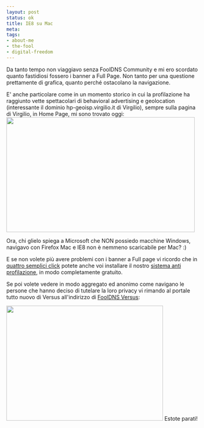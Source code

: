 ```yaml
--- 
layout: post
status: ok
title: IE8 su Mac
meta: 
tags: 
- about-me
- the-fool
- digital-freedom
---
```

Da tanto tempo non viaggiavo senza FoolDNS Community e mi ero scordato quanto fastidiosi fossero i banner a Full Page. Non tanto per una questione prettamente di grafica, quanto perch&eacute; ostacolano la navigazione.  
  
E' anche particolare come in un momento storico in cui la profilazione ha raggiunto vette spettacolari di behavioral advertising e geolocation (interessante il dominio hp-geoisp.virgilio.it di Virgilio), sempre sulla pagina di Virgilio, in Home Page, mi sono trovato oggi:
<a href="http://www.lastknight.com/download//2010/06/IE8.png"><img src="http://www.lastknight.com/download//2010/06/IE8-493x300.png" alt="" title="IE8" width="493" height="300" class="aligncenter size-medium wp-image-1979" /></a>  
  
Ora, chi glielo spiega a Microsoft che NON possiedo macchine Windows, navigavo con Firefox Mac e IE8 non è nemmeno scaricabile per Mac? :)  
  
E se non volete più avere problemi con i banner a Full page vi ricordo che in [quattro semplici click][1] potete anche voi installare il nostro [sistema anti profilazione][2], in modo completamente gratuito.  
  
Se poi volete vedere in modo aggregato ed anonimo come navigano le persone che hanno deciso di tutelare la loro privacy vi rimando al portale tutto nuovo di Versus all'indirizzo di [FoolDNS Versus](http://versus.fooldns.com):  
  
<a href="http://versus.fooldns.com"><img src="http://www.lastknight.com/download//2010/06/versus-410x300.png" alt="" title="versus" width="410" height="300" class="aligncenter size-medium wp-image-1981" /></a>
Estote parati!  
  
[1]: http://fooldns.com/community.html
[2]: http://fooldns.com/community.html 
